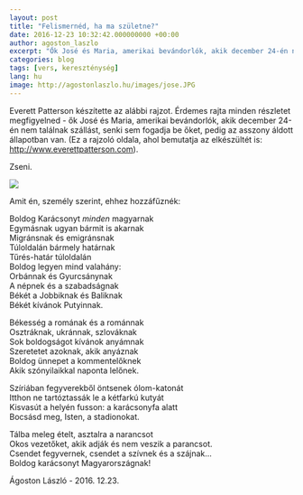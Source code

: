 ```yaml
---
layout: post
title: "Felismernéd, ha ma születne?"
date: 2016-12-23 10:32:42.000000000 +00:00
author: agoston_laszlo
excerpt: "Ők José és Maria, amerikai bevándorlók, akik december 24-én nem találnak szállást, senki sem fogadja be őket, pedig az asszony áldott állapotban van. Figyeld meg a kép minden részletét..."
categories: blog
tags: [vers, kereszténység]
lang: hu
image: http://agostonlaszlo.hu/images/jose.JPG
---
```

Everett Patterson készítette az alábbi rajzot. Érdemes rajta minden részletet megfigyelned - ők José és Maria, amerikai bevándorlók, akik december 24-én nem találnak szállást, senki sem fogadja be őket, pedig az asszony áldott állapotban van. (Ez a rajzoló oldala, ahol bemutatja az elkészültét is: <a href="http://www.everettpatterson.com/?p=1835" target="_blank">http://www.everettpatterson.com</a>). 

Zseni.

![](http://agostonlaszlo.hu/images/JoseyMariaWeb.jpg)

Amit én, személy szerint, ehhez hozzáfűznék:

Boldog Karácsonyt _minden_ magyarnak <br />
Egymásnak ugyan bármit is akarnak <br />
Migránsnak és emigránsnak <br />
Túloldalán bármely határnak <br />
Tűrés-határ túloldalán <br />
Boldog legyen mind valahány:<br />
Orbánnak és Gyurcsánynak <br />
A népnek és a szabadságnak<br />
Békét a Jobbiknak és Baliknak<br />
Békét kívánok Putyinnak.<br />

Békesség a romának és a románnak<br />
Osztráknak, ukránnak, szlováknak<br />
Sok boldogságot kívánok anyámnak <br />
Szeretetet azoknak, akik anyáznak<br />
Boldog ünnepet a kommentelőknek <br />
Akik szónyilaikkal naponta lelőnek.<br />

Szíriában fegyverekből öntsenek ólom-katonát<br />
Itthon ne tartóztassák le a kétfarkú kutyát<br />
Kisvasút a helyén fusson: a karácsonyfa alatt<br />
Bocsásd meg, Isten, a stadionokat.<br />

Tálba meleg ételt, asztalra a narancsot<br />
Okos vezetőket, akik adják és nem veszik a parancsot.<br />
Csendet fegyvernek, csendet a szívnek és a szájnak... <br />
Boldog karácsonyt Magyarországnak!<br />

Ágoston László - 2016. 12.23.
